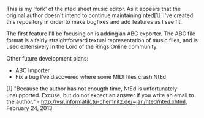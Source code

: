 This is my 'fork' of the nted sheet music editor. As it appears that the
original author doesn't intend to continue maintaining nted[1], I've created
this repository in order to make bugfixes and add features as I see fit.

The first feature I'll be focusing on is adding an ABC exporter. The ABC
file format is a fairly straightforward textual representation of music
files, and is used extensively in the Lord of the Rings Online
community.

Other future development plans:
* ABC Importer
* Fix a bug I've discovered where some MIDI files crash NtEd

[1] "Because the author has not enougth time, NtEd is unfortunately 
unsupported. Excuse, but do not expect an answer if you write an email to 
the author." - http://vsr.informatik.tu-chemnitz.de/~jan/nted/nted.xhtml,
February 24, 2013



